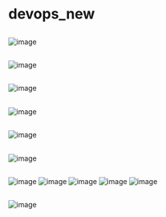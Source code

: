 # devops_new
##
![image](https://github.com/david966524/devops_new/assets/121029437/9f06b14d-36e7-4502-b3a0-d96e46a3bfbf)
##
![image](https://github.com/david966524/devops_new/assets/121029437/87b08443-71c6-4910-9858-c3ec117056a3)
##
![image](https://github.com/david966524/devops_new/assets/121029437/895b361b-475a-4d4c-9776-b9724f06e60d)
##
![image](https://github.com/david966524/devops_new/assets/121029437/a65bab61-bfe0-4bf7-839d-1159987e4d24)
##
![image](https://github.com/david966524/devops_new/assets/121029437/ba74f96c-6eae-4ed2-99e0-559c810b75b7)
##
![image](https://github.com/david966524/devops_new/assets/121029437/0f162434-0480-4a1a-9070-1a38f053b18f)
##
![image](https://github.com/david966524/devops_new/assets/121029437/d8f74c55-9740-4ace-8afd-1e2ca4da564b)
![image](https://github.com/david966524/devops_new/assets/121029437/a52e86e8-f11a-4449-abde-23f291ab0b02)
![image](https://github.com/david966524/devops_new/assets/121029437/e7a3e926-99af-46f0-a565-b83d737dfbd8)
![image](https://github.com/david966524/devops_new/assets/121029437/ddfa9868-104e-4e56-8c7f-3b233e7c16ee)
![image](https://github.com/david966524/devops_new/assets/121029437/fad79736-493f-40bd-a5c2-5f6f86e45cb9)
##
![image](https://github.com/david966524/devops_new/assets/121029437/e3457bf4-396a-4638-8392-e7a28b119557)
